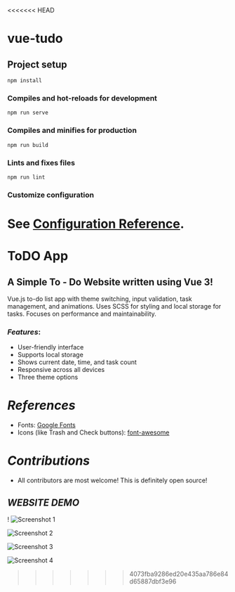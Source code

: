 <<<<<<< HEAD
# vue-tudo

## Project setup
```
npm install
```

### Compiles and hot-reloads for development
```
npm run serve
```

### Compiles and minifies for production
```
npm run build
```

### Lints and fixes files
```
npm run lint
```

### Customize configuration
See [Configuration Reference](https://cli.vuejs.org/config/).
=======
# ToDO App

## A Simple To - Do Website written using Vue 3!

Vue.js to-do list app with theme switching, input validation, task management, and animations. Uses SCSS for styling and local storage for tasks. Focuses on performance and maintainability.

### *Features*:

* User-friendly interface
* Supports local storage
* Shows current date, time, and task count
* Responsive across all devices
* Three theme options

# *References*

* Fonts: [Google Fonts](https://fonts.googleapis.com/css2?family=Work+Sans:wght@300&display=swap)
* Icons (like Trash and Check buttons): [font-awesome](https://fontawesome.com)

# *Contributions*

- All contributors are most welcome! This is definitely open source!

## *WEBSITE DEMO*

!
![Screenshot 1](https://github.com/user-attachments/assets/1b20ce7f-92f5-4722-86a3-e543caf9e3cc)

![Screenshot 2](https://github.com/user-attachments/assets/5f22d5e0-3e1c-4d09-95c4-00df7b545848)

![Screenshot 3](https://github.com/user-attachments/assets/489464c6-d171-4bc5-a674-d8305f8822a0)

![Screenshot 4](https://github.com/user-attachments/assets/5c41b6dd-6973-470d-86fc-8c05b6ff16b9)


>>>>>>> 4073fba9286ed20e435aa786e84d65887dbf3e96
